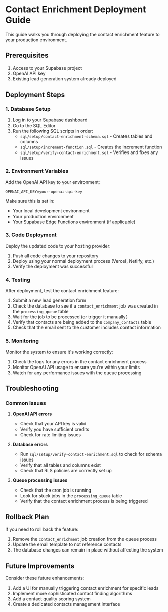 # Contact Enrichment Deployment Guide

This guide walks you through deploying the contact enrichment feature to your production environment.

## Prerequisites

1. Access to your Supabase project
2. OpenAI API key
3. Existing lead generation system already deployed

## Deployment Steps

### 1. Database Setup

1. Log in to your Supabase dashboard
2. Go to the SQL Editor
3. Run the following SQL scripts in order:
   - `sql/setup/contact-enrichment-schema.sql` - Creates tables and columns
   - `sql/setup/increment-function.sql` - Creates the increment function
   - `sql/setup/verify-contact-enrichment.sql` - Verifies and fixes any issues

### 2. Environment Variables

Add the OpenAI API key to your environment:

```
OPENAI_API_KEY=your-openai-api-key
```

Make sure this is set in:
- Your local development environment
- Your production environment
- Your Supabase Edge Functions environment (if applicable)

### 3. Code Deployment

Deploy the updated code to your hosting provider:

1. Push all code changes to your repository
2. Deploy using your normal deployment process (Vercel, Netlify, etc.)
3. Verify the deployment was successful

### 4. Testing

After deployment, test the contact enrichment feature:

1. Submit a new lead generation form
2. Check the database to see if a `contact_enrichment` job was created in the `processing_queue` table
3. Wait for the job to be processed (or trigger it manually)
4. Verify that contacts are being added to the `company_contacts` table
5. Check that the email sent to the customer includes contact information

### 5. Monitoring

Monitor the system to ensure it's working correctly:

1. Check the logs for any errors in the contact enrichment process
2. Monitor OpenAI API usage to ensure you're within your limits
3. Watch for any performance issues with the queue processing

## Troubleshooting

### Common Issues

1. **OpenAI API errors**
   - Check that your API key is valid
   - Verify you have sufficient credits
   - Check for rate limiting issues

2. **Database errors**
   - Run `sql/setup/verify-contact-enrichment.sql` to check for schema issues
   - Verify that all tables and columns exist
   - Check that RLS policies are correctly set up

3. **Queue processing issues**
   - Check that the cron job is running
   - Look for stuck jobs in the `processing_queue` table
   - Verify that the contact enrichment process is being triggered

## Rollback Plan

If you need to roll back the feature:

1. Remove the `contact_enrichment` job creation from the queue process
2. Update the email template to not reference contacts
3. The database changes can remain in place without affecting the system

## Future Improvements

Consider these future enhancements:

1. Add a UI for manually triggering contact enrichment for specific leads
2. Implement more sophisticated contact finding algorithms
3. Add a contact quality scoring system
4. Create a dedicated contacts management interface
